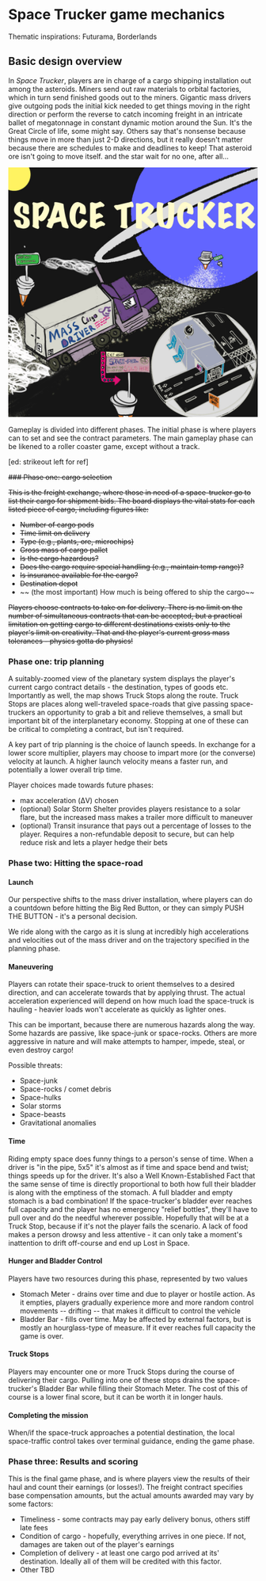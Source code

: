 # Space Trucker game mechanics

Thematic inspirations: Futurama, Borderlands

## Basic design overview

In _Space Trucker_, players are in charge of a cargo shipping installation out among the asteroids. Miners send out raw materials to orbital factories, which in turn send finished goods out to the miners. Gigantic mass drivers give outgoing pods the initial kick needed to get things moving in the right direction or perform the reverse to catch incoming freight in an intricate ballet of megatonnage in constant dynamic motion around the Sun. It's the Great Circle of life, some might say. Others say that's nonsense because things move in more than just 2-D directions, but it really doesn't matter because there are schedules to make and deadlines to keep! That asteroid ore isn't going to move itself. and the star wait for no one, after all...

![space trucker concept art](/design/Space_Trucker_Concept_Art.jpg)

Gameplay is divided into different phases. The initial phase is where players can to set and see the contract parameters. The main gameplay phase can be likened to a roller coaster game, except without a track.

[ed: strikeout left for ref]

~~### Phase one: cargo selection~~

~~This is the freight exchange, where those in need of a space-trucker go to list their cargo for shipment bids. The board displays the vital stats for each listed piece of cargo, including figures like:~~

* ~~Number of cargo pods~~
* ~~Time limit on delivery~~
* ~~Type (e.g., plants, ore, microchips)~~
* ~~Gross mass of cargo pallet~~
* ~~Is the cargo hazardous?~~
* ~~Does the cargo require special handling (e.g., maintain temp range)?~~
* ~~Is insurance available for the cargo?~~
* ~~Destination depot~~
* ~~ (the most important) How much is being offered to ship the cargo~~

~~Players choose contracts to take on for delivery. There is no limit on the number of simultaneous contracts that can be accepted, but a practical limitation on getting cargo to different destinations exists only to the player's limit on creativity. That and the player's current gross mass tolerances - physics gotta do physics!~~

### Phase one: trip planning

A suitably-zoomed view of the planetary system displays the player's current cargo contract details - the destination, types of goods etc. Importantly as well, the map shows Truck Stops along the route. Truck Stops are places along well-traveled space-roads that give passing space-truckers an opportunity to grab a bit and relieve themselves, a small but important bit of the interplanetary economy. Stopping at one of these can be critical to completing a contract, but isn't required.

A key part of trip planning is the choice of launch speeds. In exchange for a lower score multiplier, players may choose to impart more (or the converse) velocity at launch. A higher launch velocity means a faster run, and potentially a lower overall trip time.  

Player choices made towards future phases:

* max acceleration (&Delta;V) chosen
* (optional) Solar Storm Shelter provides players resistance to a solar flare, but the increased mass makes a trailer more difficult to maneuver
* (optional) Transit insurance that pays out a percentage of losses to the player. Requires a non-refundable deposit to secure, but can help reduce risk and lets a player hedge their bets

### Phase two: Hitting the space-road

#### Launch

Our perspective shifts to the mass driver installation, where players can do a countdown before hitting the Big Red Button, or they can simply PUSH THE BUTTON - it's a personal decision.

We ride along with the cargo as it is slung at incredibly high accelerations and velocities out of the mass driver and on the trajectory specified in the planning phase.

#### Maneuvering

Players can rotate their space-truck to orient themselves to a desired direction, and can accelerate towards that by applying thrust. The actual acceleration experienced will depend on how much load the space-truck is hauling - heavier loads won't accelerate as quickly as lighter ones.

This can be important, because there are numerous hazards along the way. Some hazards are passive, like space-junk or space-rocks. Others are more aggressive in nature and will make attempts to hamper, impede, steal, or even destroy cargo!

Possible threats:

* Space-junk
* Space-rocks / comet debris
* Space-hulks
* Solar storms
* Space-beasts
* Gravitational anomalies

#### Time

Riding empty space does funny things to a person's sense of time. When a driver is "in the pipe, 5x5" it's almost as if time and space bend and twist; things speeds up for the driver. It's also a Well Known-Established Fact that the same sense of time is directly proportional to both how full their bladder is along with the emptiness of the stomach. A full bladder and empty stomach is a bad combination! If the space-trucker's bladder ever reaches full capacity and the player has no emergency "relief bottles", they'll have to pull over and do the needful wherever possible. Hopefully that will be at a Truck Stop, because if it's not the player fails the scenario. A lack of food makes a person drowsy and less attentive - it can only take a moment's inattention to drift off-course and end up Lost in Space.

#### Hunger and Bladder Control

Players have two resources during this phase, represented by two values

* Stomach Meter - drains over time and due to player or hostile action. As it empties, players gradually experience more and more random control movements -- drifting -- that makes it difficult to control the vehicle
* Bladder Bar - fills over time. May be affected by external factors, but is mostly an hourglass-type of measure. If it ever reaches full capacity the game is over.

#### Truck Stops

Players may encounter one or more Truck Stops during the course of delivering their cargo. Pulling into one of these stops drains the space-trucker's Bladder Bar while filling their Stomach Meter. The cost of this of course is a lower final score, but it can be worth it in longer hauls.

#### Completing the mission

When/if the space-truck approaches a potential destination, the local space-traffic control takes over terminal guidance, ending the game phase.

### Phase three: Results and scoring

This is the final game phase, and is where players view the results of their haul and count their earnings (or losses!). The freight contract specifies base compensation amounts, but the actual amounts awarded may vary by some factors:

* Timeliness - some contracts may pay early delivery bonus, others stiff late fees
* Condition of cargo - hopefully, everything arrives in one piece. If not, damages are taken out of the player's earnings
* Completion of delivery - at least one cargo pod arrived at its' destination. Ideally all of them will be credited with this factor.
* Other TBD
